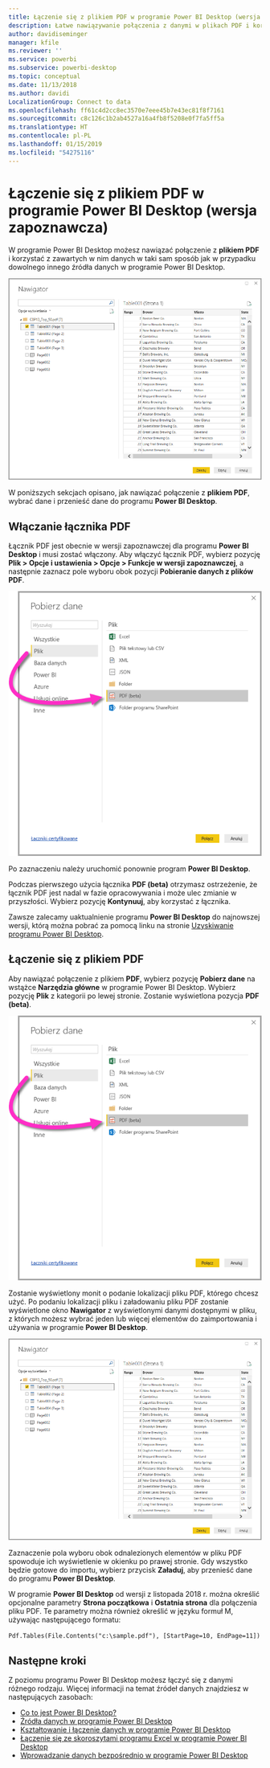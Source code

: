 ```yaml
---
title: Łączenie się z plikiem PDF w programie Power BI Desktop (wersja zapoznawcza)
description: Łatwe nawiązywanie połączenia z danymi w plikach PDF i korzystanie z nich w usłudze Power BI Desktop
author: davidiseminger
manager: kfile
ms.reviewer: ''
ms.service: powerbi
ms.subservice: powerbi-desktop
ms.topic: conceptual
ms.date: 11/13/2018
ms.author: davidi
LocalizationGroup: Connect to data
ms.openlocfilehash: ff61c4d2cc8ec3570e7eee45b7e43ec81f8f7161
ms.sourcegitcommit: c8c126c1b2ab4527a16a4fb8f5208e0f7fa5ff5a
ms.translationtype: HT
ms.contentlocale: pl-PL
ms.lasthandoff: 01/15/2019
ms.locfileid: "54275116"
---
```

# <a name="connect-to-a-pdf-file-in-power-bi-desktop-preview"></a>Łączenie się z plikiem PDF w programie Power BI Desktop (wersja zapoznawcza)
W programie Power BI Desktop możesz nawiązać połączenie z **plikiem PDF** i korzystać z zawartych w nim danych w taki sam sposób jak w przypadku dowolnego innego źródła danych w programie Power BI Desktop.

![Łączenie się z danymi w pliku PDF](media/desktop-connect-pdf/connect-pdf_04.png)

W poniższych sekcjach opisano, jak nawiązać połączenie z **plikiem PDF**, wybrać dane i przenieść dane do programu **Power BI Desktop**.

## <a name="enable-the-pdf-connector"></a>Włączanie łącznika PDF
Łącznik PDF jest obecnie w wersji zapoznawczej dla programu **Power BI Desktop** i musi zostać włączony. Aby włączyć łącznik PDF, wybierz pozycję **Plik > Opcje i ustawienia > Opcje > Funkcje w wersji zapoznawczej**, a następnie zaznacz pole wyboru obok pozycji **Pobieranie danych z plików PDF**. 

![Włączanie łącznika PDF za pomocą menu Opcje > Funkcje w wersji zapoznawczej](media/desktop-connect-pdf/connect-pdf_01.png)

Po zaznaczeniu należy uruchomić ponownie program **Power BI Desktop**.

Podczas pierwszego użycia łącznika **PDF (beta)** otrzymasz ostrzeżenie, że łącznik PDF jest nadal w fazie opracowywania i może ulec zmianie w przyszłości. Wybierz pozycję **Kontynuuj**, aby korzystać z łącznika.

Zawsze zalecamy uaktualnienie programu **Power BI Desktop** do najnowszej wersji, którą można pobrać za pomocą linku na stronie [Uzyskiwanie programu Power BI Desktop](desktop-get-the-desktop.md). 

## <a name="connect-to-a-pdf-file"></a>Łączenie się z plikiem PDF
Aby nawiązać połączenie z plikiem **PDF**, wybierz pozycję **Pobierz dane** na wstążce **Narzędzia główne** w programie Power BI Desktop. Wybierz pozycję **Plik** z kategorii po lewej stronie. Zostanie wyświetlona pozycja **PDF (beta)**.

![Wybieranie pliku PDF z poziomu opcji Pobierz dane](media/desktop-connect-pdf/connect-pdf_01.png)

Zostanie wyświetlony monit o podanie lokalizacji pliku PDF, którego chcesz użyć. Po podaniu lokalizacji pliku i załadowaniu pliku PDF zostanie wyświetlone okno **Nawigator** z wyświetlonymi danymi dostępnymi w pliku, z których możesz wybrać jeden lub więcej elementów do zaimportowania i używania w programie **Power BI Desktop**.

![Łączenie się z danymi w pliku PDF](media/desktop-connect-pdf/connect-pdf_04.png)

Zaznaczenie pola wyboru obok odnalezionych elementów w pliku PDF spowoduje ich wyświetlenie w okienku po prawej stronie. Gdy wszystko będzie gotowe do importu, wybierz przycisk **Załaduj**, aby przenieść dane do programu **Power BI Desktop**.

W programie **Power BI Desktop** od wersji z listopada 2018 r. można określić opcjonalne parametry **Strona początkowa** i **Ostatnia strona** dla połączenia pliku PDF. Te parametry można również określić w języku formuł M, używając następującego formatu:

`Pdf.Tables(File.Contents("c:\sample.pdf"), [StartPage=10, EndPage=11])`


## <a name="next-steps"></a>Następne kroki
Z poziomu programu Power BI Desktop możesz łączyć się z danymi różnego rodzaju. Więcej informacji na temat źródeł danych znajdziesz w następujących zasobach:

* [Co to jest Power BI Desktop?](desktop-what-is-desktop.md)
* [Źródła danych w programie Power BI Desktop](desktop-data-sources.md)
* [Kształtowanie i łączenie danych w programie Power BI Desktop](desktop-shape-and-combine-data.md)
* [Łączenie się ze skoroszytami programu Excel w programie Power BI Desktop](desktop-connect-excel.md)   
* [Wprowadzanie danych bezpośrednio w programie Power BI Desktop](desktop-enter-data-directly-into-desktop.md)   

